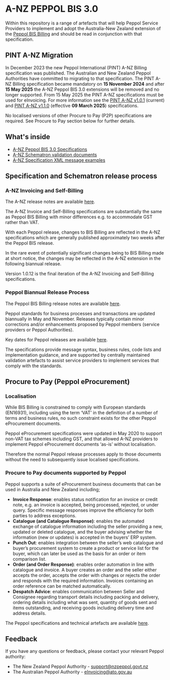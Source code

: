 # A-NZ PEPPOL BIS 3.0
Within this repository is a range of artefacts that will help Peppol Service Providers to implement and adopt the Australia-New Zealand extension of the [Peppol BIS Billing](https://docs.peppol.eu/poacc/billing/3.0/2024-Q2/) and should be read in conjunction with that specification. 

## PINT A-NZ Migration
In December 2023 the new Peppol International (PINT) A-NZ Billing specification was published.  The Australian and New Zealand Peppol Authorities have committed to migrating to that specification.  The PINT A-NZ Billing specification became mandatory on **15 November 2024** and after **15 May 2025** the A-NZ Peppol BIS 3.0 extensions will be removed and no longer supported. From 15 May 2025 the PINT A-NZ specifications must be used for eInvoicing. For more information see the [PINT A-NZ v1.0.1](https://docs.peppol.eu/poac/aunz/) (current) and [PINT A-NZ v1.1.0](https://docs.peppol.eu/poac/aunz/2024-Q4/) (effective **09 March 2025**) specifications.

No localised versions of other Procure to Pay (P2P) specifications are required. See Procure to Pay section below for further details.

## What's inside
* [A-NZ Peppol BIS 3.0 Specifications](https://github.com/A-NZ-PEPPOL/A-NZ-PEPPOL-BIS-3.0/tree/master/Specifications)
* [A-NZ Schematron validation documents](https://github.com/A-NZ-PEPPOL/A-NZ-PEPPOL-BIS-3.0/tree/master/Validation%20documents)
* [A-NZ Specification XML message examples](https://github.com/A-NZ-PEPPOL/A-NZ-PEPPOL-BIS-3.0/tree/master/Message%20examples)

## Specification and Schematron release process

### A-NZ Invoicing and Self-Billing

The A-NZ release notes are available [here](https://github.com/A-NZ-PEPPOL/A-NZ-PEPPOL-BIS-3.0/tree/master/Specifications).

The A-NZ Invoice and Self-Billing specifications are substantially the same as Peppol BIS Billing with minor differences e.g. to accommodate GST rather than VAT.

With each Peppol release, changes to BIS Billing are reflected in the A-NZ specifications which are generally published approximately two weeks after the Peppol BIS release.

In the rare event of potentially significant changes being to BIS Billing made at short notice, the changes may be reflected in the A-NZ extension in the following biannual release.

Version 1.0.12 is the final iteration of the A-NZ Invoicing and Self-Billing specifications. 

### Peppol Biannual Release Process

The Peppol BIS Billing release notes are available [here](https://docs.peppol.eu/poacc/upgrade-3/2024-Q4/release-notes/).

Peppol standards for business processes and transactions are updated biannually in May and November. Releases typically contain minor corrections and/or enhancements proposed by Peppol members (service providers or Peppol Authorities). 

Key dates for Peppol releases are available [here](https://peppol.org/documentation/technical-documentation/post-award-documentation/). 

The specifications provide message syntax, business rules, code lists and implementation guidance, and are supported by centrally maintained validation artefacts to assist service providers to implement services that comply with the standards.

## Procure to Pay (Peppol eProcurement)

### Localisation

While BIS Billing is constrained to comply with European standards (EN16931), including using the term ‘VAT’ in the definition of a number of terms and business rules, no such constraint exists for the other Peppol eProcurement documents.

Peppol eProcurement specifications were updated in May 2020 to support non-VAT tax schemes including GST, and that allowed A-NZ providers to implement Peppol eProcurement documents ‘as-is’ without localisation.

Therefore the normal Peppol release processes apply to those documents without the need to subsequently issue localised specifications.

### Procure to Pay documents supported by Peppol

Peppol supports a suite of eProcurement business documents that can be used in Australia and New Zealand including;
* **Invoice Response**: enables status notification for an invoice or credit note, e.g. an invoice is accepted, being processed, rejected, or under query. Specific message responses improve the efficiency for both parties to address exceptions.
* **Catalogue (and Catalogue Response)**: enables the automated exchange of catalogue information including the seller providing a new, updated or deleted catalogue, and the buyer advising whether the information (new or updates) is accepted in the buyers’ ERP system.
* **Punch Out**: enables integration between the seller’s web catalogue and buyer’s procurement system to create a product or service list for the buyer, which can later be used as the basis for an order or item comparison list.
* **Order (and Order Response)**: enables order automation in line with catalogue and invoice. A buyer creates an order and the seller either accepts the order, accepts the order with changes or rejects the order and responds with the required information. Invoices containing an order reference can be matched automatically.
* **Despatch Advice**: enables communication between Seller and Consignee regarding transport details including packing and delivery, ordering details including what was sent, quantity of goods sent and items outstanding, and receiving goods including delivery time and address details.

The Peppol specifications and technical artefacts are available [here](https://docs.peppol.eu/poacc/upgrade-3/2024-Q4/).

## Feedback
If you have any questions or feedback, please contact your relevant Peppol authority:

* The New Zealand Peppol Authority - [support@nzpeppol.govt.nz](mailto:support@nzpeppol.govt.nz)
* The Australian Peppol Authority - [eInvoicing@ato.gov.au](mailto:eInvoicing@ato.gov.au)

